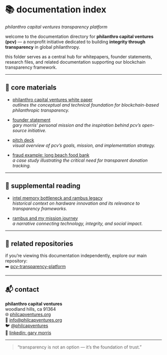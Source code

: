 # 📚 documentation index  
*philanthro capital ventures transparency platform*

welcome to the documentation directory for **philanthro capital ventures (pcv)** — a nonprofit initiative dedicated to building **integrity through transparency** in global philanthropy.

this folder serves as a central hub for whitepapers, founder statements, research files, and related documentation supporting our blockchain transparency framework.

---

## 🧭 core materials  

- [philanthro capital ventures white paper](./philanthro_capital_ventures_white_paper.pdf)  
  *outlines the conceptual and technical foundation for blockchain-based philanthropic transparency.*

- [founder statement](./founder_statement_pcv.pdf)  
  *gary morris’ personal mission and the inspiration behind pcv’s open-source initiative.*

- [pitch deck](./pcv_pitchdeck.pdf)  
  *visual overview of pcv’s goals, mission, and implementation strategy.*

- [fraud example: long beach food bank](./fraud_example_long_beach_food_bank.pdf)  
  *a case study illustrating the critical need for transparent donation tracking.*

---

## 🧠 supplemental reading  

- [intel memory bottleneck and rambus legacy](./intel_memory_bottleneck_and_rambus_legacy.pdf)  
  *historical context on hardware innovation and its relevance to transparency frameworks.*

- [rambus and my mission journey](./rambus_and_my_mission_journey_pcv.pdf)  
  *a narrative connecting technology, integrity, and social impact.*

---

## 🧩 related repositories  

if you’re viewing this documentation independently, explore our main repository:  
➡️ [pcv-transparency-platform](https://github.com/philcapventures/pcv-transparency-platform)

---

## 📬 contact  

**philanthro capital ventures**  
woodland hills, ca 91364  
🌐 [philcapventures.org](https://philcapventures.org)  
📧 [info@philcapventures.org](mailto:info@philcapventures.org)  
🐦 [@philcapventures](https://x.com/philcapventures)  
💼 [linkedin: gary morris](https://www.linkedin.com/in/gary-morris-19b67219/)  

---

> “transparency is not an option — it’s the foundation of trust.”
